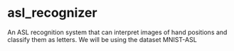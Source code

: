 # asl_recognizer
An ASL recognition system that can interpret images of hand positions and classify them as letters. We will be using the dataset MNIST-ASL
